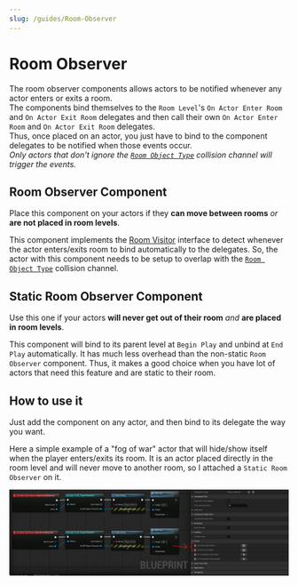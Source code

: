 ```yaml
---
slug: /guides/Room-Observer
---
```


# Room Observer

The room observer components allows actors to be notified whenever any actor enters or exits a room.\
The components bind themselves to the `Room Level`'s `On Actor Enter Room` and `On Actor Exit Room` delegates and then call their own `On Actor Enter Room` and `On Actor Exit Room` delegates.\
Thus, once placed on an actor, you just have to bind to the component delegates to be notified when those events occur.\
*Only actors that don't ignore the [`Room Object Type`](Plugin-Settings.md) collision channel will trigger the events.*

## Room Observer Component

Place this component on your actors if they **can move between rooms** *or* **are not placed in room levels**.

This component implements the [Room Visitor](Room-Visitor.md) interface to detect whenever the actor enters/exits room to bind automatically to the delegates.
So, the actor with this component needs to be setup to overlap with the [`Room Object Type`](Plugin-Settings.md) collision channel.

## Static Room Observer Component

Use this one if your actors **will never get out of their room** *and* **are placed in room levels**.

This component will bind to its parent level at `Begin Play` and unbind at `End Play` automatically.
It has much less overhead than the non-static `Room Observer` component.
Thus, it makes a good choice when you have lot of actors that need this feature and are static to their room.

## How to use it

Just add the component on any actor, and then bind to its delegate the way you want.

Here a simple example of a "fog of war" actor that will hide/show itself when the player enters/exits its room.
It is an actor placed directly in the room level and will never move to another room, so I attached a `Static Room Observer` on it.

![](../Images/RoomObserver.png)
